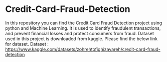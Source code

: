 # Credit-Card-Fraud-Detection
In this repository you can find the Credit Card Fraud Detection project using python and Machine Learning. It is used to identify fraudulent transactions, and prevent financial losses and protect consumers from fraud.
Dataset used in this project is downloaded from kaggle. Please find the below link for dataset.
Dataset : https://www.kaggle.com/datasets/zohrehtofighizavareh/credit-card-fraud-detection
